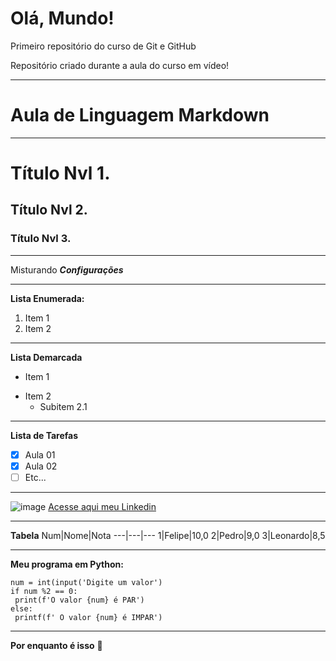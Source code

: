 # Olá, Mundo!
 Primeiro repositório do curso de Git e GitHub

Repositório criado durante a aula do curso em vídeo!
***
# Aula de Linguagem Markdown
---
# Título Nvl 1.
## Título Nvl 2.
### Título Nvl 3.
***
Misturando __*Configurações*__
***
**Lista Enumerada:**
1. Item 1
2. Item 2
---
**Lista Demarcada**
* Item 1
- Item 2
   - Subitem 2.1
---
**Lista de Tarefas**
- [x] Aula 01
- [x] Aula 02 
- [ ] Etc...
---
![image](https://github.com/FelipeDestroo/Ola-Mundo/assets/122558891/c68b9269-10dc-49d5-b123-2d2a537c9a8d) [Acesse aqui meu Linkedin](https://linkedin.com/in/felipedestro/)
***
**Tabela**
Num|Nome|Nota
---|---|---
1|Felipe|10,0
2|Pedro|9,0
3|Leonardo|8,5
***
**Meu programa em Python:**
```
num = int(input('Digite um valor')
if num %2 == 0:
 print(f'O valor {num} é PAR')
else:
 printf(f' O valor {num} é IMPAR')
```
---
**Por enquanto é isso** 🖤



